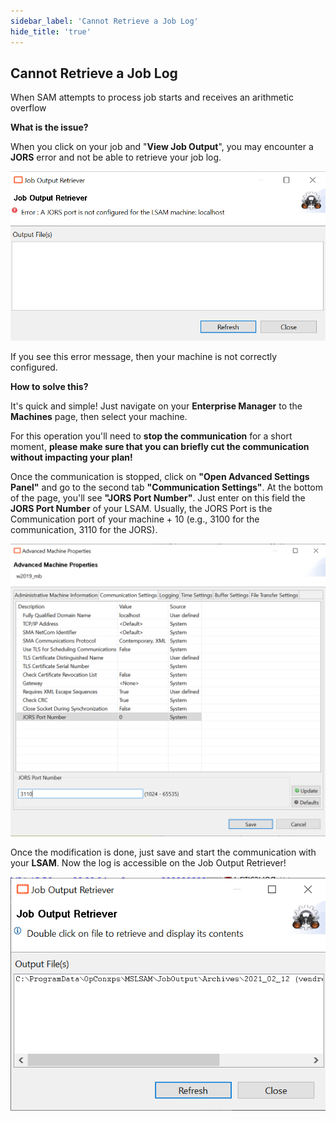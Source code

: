 ```yaml
---
sidebar_label: 'Cannot Retrieve a Job Log'
hide_title: 'true'
---
```


## Cannot Retrieve a Job Log

When SAM attempts to process job starts and receives an arithmetic overflow

**What is the issue?**

When you click on your job and "**View Job Output**", you may encounter a **JORS** error and not be able to retrieve your job log.

![](../static/img/rtaImage-14.png)

If you see this error message, then your machine is not correctly configured. 

**How to solve this?**

It's quick and simple! Just navigate on your **Enterprise Manager** to the **Machines** page, then select your machine. 

For this operation you'll need to **stop the communication** for a short moment, **please make sure that you can briefly cut the communication without impacting your plan!**

Once the communication is stopped, click on **"Open Advanced Settings Panel"** and go to the second tab **"Communication Settings"**. At the bottom of the page, you'll see **"JORS Port Number"**. Just enter on this field the **JORS Port Number** of your LSAM. Usually, the JORS Port is the Communication port of your machine + 10 (e.g., 3100 for the communication, 3110 for the JORS).

![](../static/img/rtaImage-15.png)

Once the modification is done, just save and start the communication with your **LSAM**. 
Now the log is accessible on the Job Output Retriever! 

![](../static/img/rtaImage-16.png)

